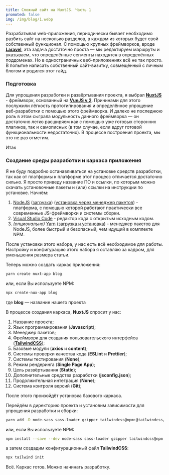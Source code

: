 ```yaml
---
title: Сложный сайт на NuxtJS. Часть 1
promoted: false
img: /img/blog/1.webp
---
```


Разрабатывая web-приложения, периодически бывает необходимо разбить сайт на несколько разделов, в каждом из которых
будет свой собственный функционал. С помощью крупных фреймворков, вроде [**Laravel**](https://laravel.com), эта задача
достаточно проста — мы редактируем маршруты и указываем, что определённые сегменты находятся в определённых
поддоменах. Но в одностраничных веб-приложениях всё не так просто. В попытке написать собственный сайт-визитку,
совмещённый с личным блогом и родился этот гайд.
<!--more-->
### Подготовка

Для упрощения разработки и развёртывания проекта, я выбрал [**NuxtJS**](https://nuxtjs.org) - фреймворк, основанный на
[**VueJS v.2**](https://vuejs.org). Причинами для этого послужили лёгкость прототипирования и определённое упрощение
веб-разработки с помощью этого фреймворка. И далеко не последнюю роль в этом сыграла модульность данного
фреймворка — он достаточно легко расширяем как с помощью уже готовых сторонних плагинов, так и самописных (в том
случае, если вдруг готовой функциональности недостаточно). В процессе построения проекта, мы это не раз отметим.

Итак

### Создание среды разработки и каркаса приложения

Я не буду подробно останавливаться на установке средств разработки, так как от платформы к платформе этот процесс
отличается достаточно сильно. Я просто приведу название ПО и ссылки, по которым можно скачать установочные пакеты и
(или) ссылки на инструкции по установке. Начнём:

1. [NodeJS](https://nodejs.org) ([загрузка](https://nodejs.org/ru/download/current/)) ([установка через менеджер
   пакетов](https://nodejs.org/ru/download/package-manager/)) - платформа, с помощью которой работают практически
   все современные JS-фреймворки и системы сборки.
2. [Visual Studio Code](https://code.visualstudio.com/) - редактор кода с открытым исходным кодом.
3. *(опционально)* [Yarn](https://classic.yarnpkg.com)
   ([загрузка и установка](https://classic.yarnpkg.com/en/docs/install#debian-stable)) - менеджер пакетов для NodeJS,
   более быстрый и безопасный, чем идущий в комплекте NPM.

После установки этого набора, у нас есть всё необходимое для работы. Настройку и конфигурацию этого набора я
оставляю за кадром, для уменьшения размера статьи.

Теперь можно создать каркас приложения:

```bash
yarn create nuxt-app blog
```

или, если Вы используете NPM:

```bash
npx create-nux-app blog
```

где **blog** — название нашего проекта

В процессе создания каркаса, **NuxtJS** спросит у нас:

1. Название проекта;
2. Язык программирования (**Javascript**);
3. Менеджер пакетов;
4. Фреймворк для создания пользовательского интерфейса ([**TailwindCSS**](https://tailwindcss.com));
5. Базовые модули (**axios** и **content**);
6. Системы проверки качества кода (**ESLint** и **Prettier**);
7. Системы тестирования (**None**);
8. Режим рендеринга (**Single Page App**);
9. Цель развёртывания (**Static**);
10. Дополнительные средства разработки (**jsconfig.json**);
11. Продолжительная интеграция (**None**);
12. Система контроля версий (**Git**);

После этого произойдёт установка базового каркаса.

Перейдём в директорию проекта и установим зависимости для упрощения разработки и сборки:

```bash
yarn add -D node-sass sass-loader gzipper tailwindcss@npm:@tailwindcss/postcss7-compat postcss@^7 autoprefixer@^9
```

или, если Вы используете NPM:

```bash
npm install --save --dev node-sass sass-loader gzipper tailwindcss@npm:@tailwindcss/postcss7-compat postcss@^7 autoprefixer@^9
```

а затем создадим конфигурационный файл **TailwindCSS**:

```bash
npx tailwind init
```

Всё. Каркас готов. Можно начинать разработку.
